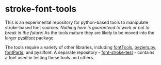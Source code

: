# stroke-font-tools

This is an experimental repository for python-based tools to manipulate stroke-based font sources. _Nothing here is guaranteed to work or not to break in the future!_ As the tools mature they are likely to be moved into the larger [pysilfont](http://github.com/silnrsi/pysilfont) package.

The tools require a variety of other libraries, including [fontTools](https://github.com/fonttools/fonttools), [beziers.py](https://github.com/simoncozens/beziers.py), [fontParts](https://github.com/robotools/fontParts), and pysilfont. A separate repository - [font-stroke-test](http://github.com/silnrsi/font-stroke-test) - contains a font used in testing these tools and others. 
